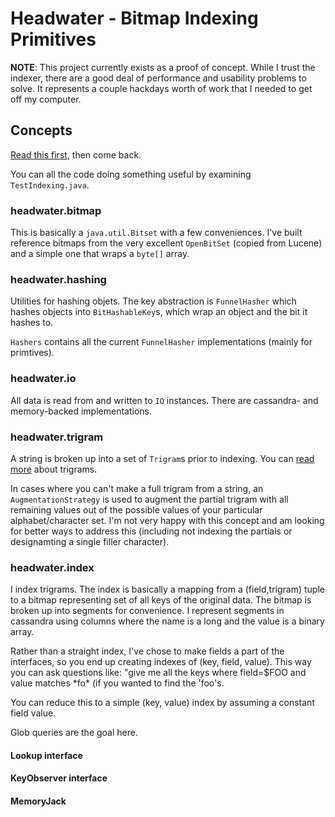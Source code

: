 # Headwater - Bitmap Indexing Primitives

__NOTE__: This project currently exists as a proof of concept.  While I trust the indexer, there are a good deal of
performance and usability problems to solve.
It represents a couple hackdays worth of work that I needed to get off my computer.

## Concepts

[Read this first](http://en.wikipedia.org/wiki/Bitmap_index), then come back.

You can all the code doing something useful by examining `TestIndexing.java`.

###  headwater.bitmap

This is basically a `java.util.Bitset` with a few conveniences. I've built reference bitmaps from the very excellent
`OpenBitSet` (copied from Lucene) and a simple one that wraps a `byte[]` array.

### headwater.hashing

Utilities for hashing objets. The key abstraction is `FunnelHasher` which hashes objects into `BitHashableKey`s, which
wrap an object and the bit it hashes to.

`Hashers` contains all the current `FunnelHasher` implementations (mainly for primtives).

### headwater.io

All data is read from and written to `IO` instances.  There are cassandra- and memory-backed implementations.

### headwater.trigram

A string is broken up into a set of `Trigram`s prior to indexing.
You can [read more](http://en.wikipedia.org/wiki/Trigram) about trigrams.

In cases where you can't make a full trigram from a string, an `AugmentationStrategy` is used to augment the partial
trigram with all remaining values out of the possible values of your particular alphabet/character set.  I'm not very
happy with this concept and am looking for better ways to address this (including not indexing the partials or
designamting a single filler character).

### headwater.index

I index trigrams.  The index is basically a mapping from a (field,trigram) tuple to a bitmap representing set of all
keys of the original data.  The bitmap is broken up into segments for convenience. I represent segments in cassandra
using columns where the name is a long and the value is a binary array.

Rather than a straight index, I've chose to make fields a part of the interfaces, so you end up creating indexes of
(key, field, value).  This way you can ask questions like: "give me all the keys where field=$FOO and value matches
\*fo* (if you wanted to find the 'foo's.

You can reduce this to a simple (key, value) index by assuming a constant field value.

Glob queries are the goal here.

#### Lookup interface

#### KeyObserver interface

#### MemoryJack

